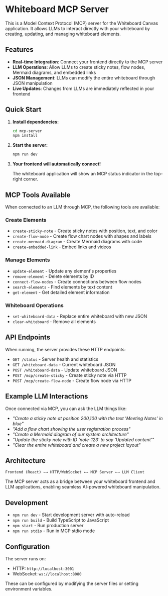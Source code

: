 # Whiteboard MCP Server

This is a Model Context Protocol (MCP) server for the Whiteboard Canvas application. It allows LLMs to interact directly with your whiteboard by creating, updating, and managing whiteboard elements.

## Features

- **Real-time Integration**: Connect your frontend directly to the MCP server
- **LLM Operations**: Allow LLMs to create sticky notes, flow nodes, Mermaid diagrams, and embedded links
- **JSON Management**: LLMs can modify the entire whiteboard through JSON manipulation
- **Live Updates**: Changes from LLMs are immediately reflected in your frontend

## Quick Start

1. **Install dependencies:**
   ```bash
   cd mcp-server
   npm install
   ```

2. **Start the server:**
   ```bash
   npm run dev
   ```

3. **Your frontend will automatically connect!**
   
   The whiteboard application will show an MCP status indicator in the top-right corner.

## MCP Tools Available

When connected to an LLM through MCP, the following tools are available:

### Create Elements
- `create-sticky-note` - Create sticky notes with position, text, and color
- `create-flow-node` - Create flow chart nodes with shapes and labels  
- `create-mermaid-diagram` - Create Mermaid diagrams with code
- `create-embedded-link` - Embed links and videos

### Manage Elements
- `update-element` - Update any element's properties
- `remove-element` - Delete elements by ID
- `connect-flow-nodes` - Create connections between flow nodes
- `search-elements` - Find elements by text content
- `get-element` - Get detailed element information

### Whiteboard Operations
- `set-whiteboard-data` - Replace entire whiteboard with new JSON
- `clear-whiteboard` - Remove all elements

## API Endpoints

When running, the server provides these HTTP endpoints:

- `GET /status` - Server health and statistics
- `GET /whiteboard-data` - Current whiteboard JSON
- `POST /whiteboard-data` - Update whiteboard JSON
- `POST /mcp/create-sticky` - Create sticky note via HTTP
- `POST /mcp/create-flow-node` - Create flow node via HTTP

## Example LLM Interactions

Once connected via MCP, you can ask the LLM things like:

- *"Create a sticky note at position 200,100 with the text 'Meeting Notes' in blue"*
- *"Add a flow chart showing the user registration process"*
- *"Create a Mermaid diagram of our system architecture"*
- *"Update the sticky note with ID 'note-123' to say 'Updated content'"*
- *"Clear the entire whiteboard and create a new project layout"*

## Architecture

```
Frontend (React) ←→ HTTP/WebSocket ←→ MCP Server ←→ LLM Client
```

The MCP server acts as a bridge between your whiteboard frontend and LLM applications, enabling seamless AI-powered whiteboard manipulation.

## Development

- `npm run dev` - Start development server with auto-reload
- `npm run build` - Build TypeScript to JavaScript  
- `npm start` - Run production server
- `npm run stdio` - Run in MCP stdio mode

## Configuration

The server runs on:
- HTTP: `http://localhost:3001`
- WebSocket: `ws://localhost:8080` 

These can be configured by modifying the server files or setting environment variables.
